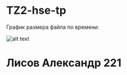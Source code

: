 # TZ2-hse-tp 
График размера файла по времени:

![alt text](https://imgur.com/a/HKZPRLv.png) 

# Лисов Александр 221
